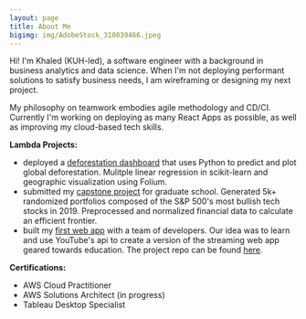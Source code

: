 ```yaml
---
layout: page
title: About Me
bigimg: img/AdobeStock_310039466.jpeg
---
```


Hi! I'm Khaled (KUH-led), a software engineer with a background in business analytics and data science. When I'm not deploying performant solutions to satisfy business needs, I am wireframing or designing my next project.

My philosophy on teamwork embodies agile methodology and CD/CI. Currently I'm working on deploying as many React Apps as possible, as well as improving my cloud-based tech skills. 

**Lambda Projects:**

- deployed a [deforestation dashboard](https://deforestationdashboard.netlify.com/map-view) that uses Python to predict and plot global deforestation. Mulitple linear regression in scikit-learn and geographic visualization using Folium.
- submitted my [capstone project](/capstone) for graduate school. Generated 5k+ randomized portfolios composed of the S&P 500's most bullish tech stocks in 2019. Preprocessed and normalized financial data to calculate an efficient frontier.
- built my [first web app](https://youtube-u.netlify.com/index.html) with a team of developers. Our idea was to learn and use YouTube's api to create a version of the streaming web app geared towards education. The project repo can be found [here](https://github.com/youtube-u).

**Certifications:**
- AWS Cloud Practitioner
- AWS Solutions Architect (in progress) 
- Tableau Desktop Specialist 
